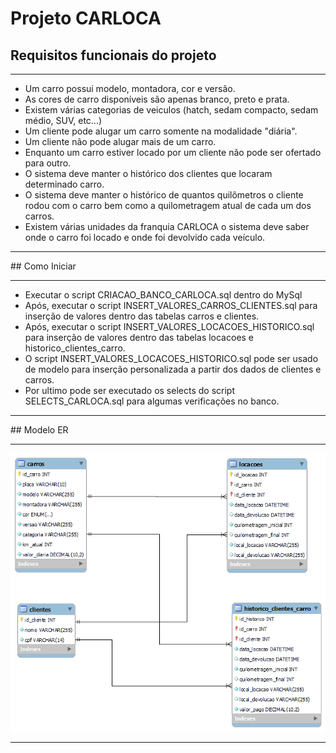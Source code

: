 
# Projeto CARLOCA

## Requisitos funcionais do projeto
<hr>

* Um carro possui modelo, montadora, cor e versão.
* As cores de carro disponíveis são apenas branco, preto e prata.
* Existem várias categorias de veiculos (hatch, sedam compacto, sedam médio, SUV, etc...) 
* Um cliente pode alugar um carro somente na modalidade "diária". 
* Um cliente não pode alugar mais de um carro.
* Enquanto um carro estiver locado por um cliente não pode ser ofertado para outro.
* O sistema deve manter o histórico dos clientes que locaram determinado carro.
* O sistema deve manter o histórico de quantos quilômetros o cliente rodou com o carro bem como a quilometragem atual de cada um dos carros.
* Existem várias unidades da franquia CARLOCA o sistema deve saber onde o carro foi locado e onde foi devolvido cada veículo.

<hr>
## Como Iniciar
<hr>

* Executar o script CRIACAO_BANCO_CARLOCA.sql dentro do MySql
* Após, executar o script INSERT_VALORES_CARROS_CLIENTES.sql para inserção de valores dentro das tabelas carros e clientes.
* Após, executar o script INSERT_VALORES_LOCACOES_HISTORICO.sql para inserção de valores dentro das tabelas locacoes e historico_clientes_carro.
* O script INSERT_VALORES_LOCACOES_HISTORICO.sql pode ser usado de modelo para inserção personalizada a partir dos dados de clientes e carros.
* Por ultimo pode ser executado os selects do script SELECTS_CARLOCA.sql para algumas verificações no banco.

<hr>
## Modelo ER
<hr>
<img src = "DER-CARLOCA.png" alt="My Happy SVG"/>
<hr>
